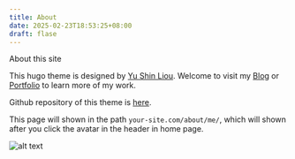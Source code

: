 ```yaml
---
title: About
date: 2025-02-23T18:53:25+08:00
draft: flase
---
```


About this site

<!--more-->

This hugo theme is designed by [Yu Shin Liou](https://github.com/yushinliou). Welcome to visit my [Blog](https://focusidler.com) or [Portfolio](https://yushinliou.github.io) to learn more of my work.

Github repository of this theme is [here](https://github.com/yushinliou/hugo-theme-times).

This page will shown in the path `your-site.com/about/me/`, which will shown after you click the avatar in the header in home page.

![alt text](/image.png)



